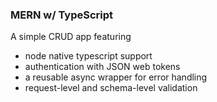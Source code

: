 ### MERN w/ TypeScript

A simple CRUD app featuring
- node native typescript support
- authentication with JSON web tokens
- a reusable async wrapper for error handling
- request-level and schema-level validation